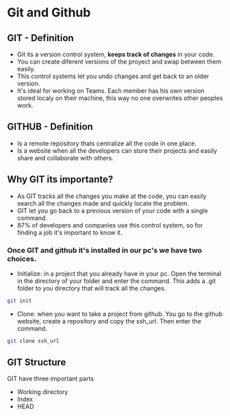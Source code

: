 # Git and Github

## GIT - Definition

- Git its a version control system, **keeps track of changes** in your code.
- You can create diferent versions of the proyect and swap between them easily.
- This control systems let you undo changes and get back to an older version.
- It's ideal for working on Teams. Each member has his own version stored localy on their machine, this way no one overwrites other peoples work.

## GITHUB - Definition

- Is a  remote repository thats centralize all the code in one place. 
- Is a website when all the developers can store their projects and easily share and collaborate with others.


## Why GIT its importante? 

-  As GIT tracks all the changes you make at the code, you can easily search all the changes made and quickly locate the problem. 
-  GIT let you go back to a previous version of your code with a single command. 
-  87% of developers and companies use this control system, so for finding a job it's important to know it.


### Once GIT and github it's installed in our pc's we have two choices.

- Initialize: in a project that you already have in your pc.
    Open the terminal in the directory of your folder and enter the command. This adds a .git folder to you directory that will track all the changes. 
```sh
git init 
``` 
    
- Clone: when you want to take a project from github. You go to the github website, create a repository and copy the ssh_url. Then enter the command.
```sh
git clone ssh_url
``` 

## GIT Structure

GIT have three important parts
 
- Working directory
- Index
- HEAD